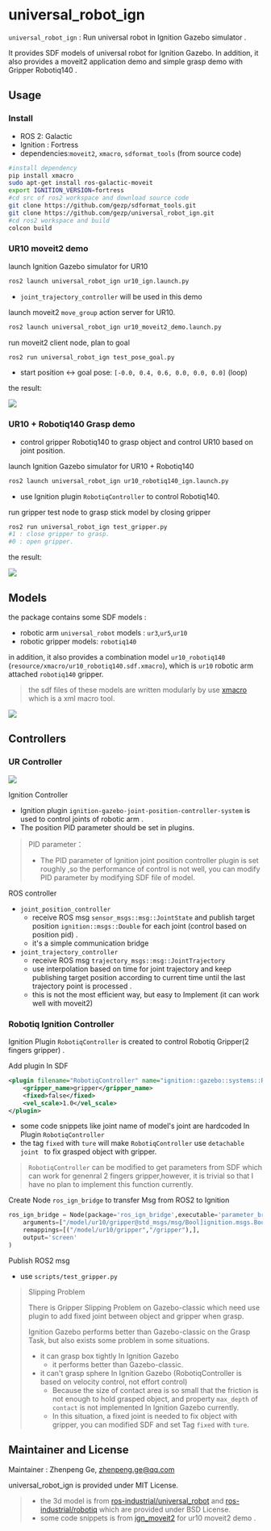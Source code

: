 # universal_robot_ign

 `universal_robot_ign`  : Run universal robot  in Ignition Gazebo simulator . 

It provides SDF models of universal robot for Ignition Gazebo. In addition, it also provides a moveit2 application demo and simple  grasp demo with Gripper Robotiq140 . 

## Usage

### Install

* ROS 2: Galactic
* Ignition : Fortress
* dependencies:`moveit2`, `xmacro`, `sdformat_tools` (from source code)

```bash
#install dependency
pip install xmacro
sudo apt-get install ros-galactic-moveit
export IGNITION_VERSION=fortress
#cd src of ros2 workspace and download source code
git clone https://github.com/gezp/sdformat_tools.git
git clone https://github.com/gezp/universal_robot_ign.git
#cd ros2 workspace and build
colcon build
```

###  UR10 moveit2 demo

launch Ignition Gazebo simulator for UR10 

```bash
ros2 launch universal_robot_ign ur10_ign.launch.py 
```

* `joint_trajectory_controller` will be used in this demo

launch moveit2 `move_group` action server for UR10.

```bash
ros2 launch universal_robot_ign ur10_moveit2_demo.launch.py 
```

run moveit2  client node, plan to goal

```bash
ros2 run universal_robot_ign test_pose_goal.py
```

* start position <-> goal pose:  `[-0.0, 0.4, 0.6, 0.0, 0.0, 0.0]`  (loop)

the result:

![](doc/imgs/ur10_moveit2_demo.gif)

### UR10 + Robotiq140 Grasp demo

* control gripper Robotiq140  to grasp object and control UR10  based on joint  position.

launch Ignition Gazebo simulator for UR10  + Robotiq140

```bash
ros2 launch universal_robot_ign ur10_robotiq140_ign.launch.py 
```

*  use  Ignition plugin `RobotiqController` to control Robotiq140.

run gripper test node to grasp stick model by closing gripper 

```bash
ros2 run universal_robot_ign test_gripper.py 
#1 : close gripper to grasp.
#0 : open gripper.
```


the result: 

![](doc/imgs/ur10_robotiq140_grasp_demo.png)

## Models

the package contains some SDF models :

* robotic arm `universal_robot` models : `ur3`,`ur5`,`ur10` 
* robotic gripper models: `robotiq140 `

in addition, it also provides a combination model `ur10_robotiq140` (`resource/xmacro/ur10_robotiq140.sdf.xmacro`), which  is `ur10` robotic arm attached `robotiq140` gripper.

> the sdf files of these models are written modularly by use [xmacro](https://github.com/gezp/xmacro) which is a xml macro tool.

![](doc/imgs/ur10_robotiq140.png)

## Controllers

### UR Controller

![](doc/imgs/controller_struture.png)

Ignition Controller

* Ignition plugin `ignition-gazebo-joint-position-controller-system` is used to control joints of robotic arm .
* The position PID parameter should be set in plugins.

>  PID parameter：
>
> * The PID parameter of Ignition joint position controller plugin is set roughly ,so the performance of control is not well, you can modify PID parameter by modifying SDF file of model.

ROS controller

* `joint_position_controller` 
  *  receive ROS msg `sensor_msgs::msg::JointState` and publish target position `ignition::msgs::Double` for each joint (control based on position pid) . 
  * it's a simple communication bridge 
* `joint_trajectory_controller` 
  * receive ROS msg `trajectory_msgs::msg::JointTrajectory`
  * use interpolation based on time for joint trajectory and  keep publishing target position according to current time until the last trajectory point is processed .
  * this is not the most efficient way, but easy to Implement (it can work well with moveit2)

### Robotiq Ignition Controller

Ignition Plugin `RobotiqController`  is created to control Robotiq  Gripper(2 fingers gripper) . 

Add plugin In SDF

```xml
<plugin filename="RobotiqController" name="ignition::gazebo::systems::RobotiqController">
	<gripper_name>gripper</gripper_name>
    <fixed>false</fixed>
    <vel_scale>1.0</vel_scale>
</plugin>    
```

* some code snippets  like joint name of model's joint are hardcoded  In Plugin `RobotiqController` 
* the tag `fixed` with `ture`  will make `RobotiqController`  use `detachable joint ` to  fix  grasped object with gripper.

> `RobotiqController`  can be modified to get parameters from SDF which  can work for genenral 2 fingers gripper,however, it is trivial so that I have no plan to implement this function currently.

Create Node  `ros_ign_bridge`  to transfer Msg from ROS2 to Ignition

```python
ros_ign_bridge = Node(package='ros_ign_bridge',executable='parameter_bridge',
	arguments=["/model/ur10/gripper@std_msgs/msg/Bool]ignition.msgs.Boolean"],
	remappings=[("/model/ur10/gripper","/gripper"),],
    output='screen'
)
```

Publish ROS2 msg

* use `scripts/test_gripper.py`

> Slipping Problem
>
> There is Gripper Slipping Problem on Gazebo-classic which need use plugin to add fixed joint between object and gripper when grasp.   
>
> Ignition Gazebo performs better than Gazebo-classic on the Grasp Task, but also exists some problem in some situations.
>
> * it can grasp box tightly In Ignition Gazebo
>   * it performs better than Gazebo-classic.
> * it can't grasp sphere In Ignition Gazebo (RobotiqController is based on velocity control, not effort control)
>   * Because the size of contact area is so small that the friction is not enough to hold grasped object, and property `max_depth`  of `contact`  is not implemented In Ignition Gazebo currently.
>   * In this situation, a fixed joint is needed to fix object with gripper, you can modified SDF and set Tag `fixed` with `ture`.

## Maintainer and License

Maintainer : Zhenpeng Ge, [zhenpeng.ge@qq.com](mailto:zhenpeng.ge@qq.com)

universal_robot_ign is provided under MIT License.

> * the 3d model is from  [ros-industrial/universal_robot](https://github.com/ros-industrial/universal_robot) and  [ros-industrial/robotiq](https://github.com/ros-industrial/robotiq) which are provided under BSD License.
> * some code snippets is from [ign_moveit2](https://github.com/AndrejOrsula/ign_moveit2)  for ur10 moveit2 demo .
